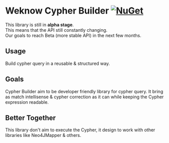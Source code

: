# Weknow Cypher Builder [![NuGet](https://img.shields.io/nuget/v/Weknow.Cypher.Builder.svg)](https://www.nuget.org/packages/Weknow.Cypher.Builder/)
This library is still in **alpha stage**.  
This means that the API still constantly changing.  
Our goals to reach Beta (more stable API) in the next few months.

## Usage
Build cypher query in a reusable & structured way.

## Goals
Cypher Builder aim to be developer friendly library for cypher query.
It bring as match intellisense & cypher correction as it can
while keeping the Cypher expression readable.

## Better Together
This library don't aim to execute the Cypher, it design to work with other libraries like Neo4JMapper & others.
